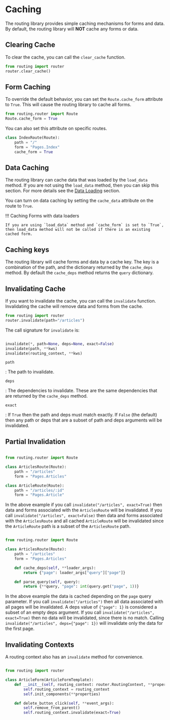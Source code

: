 # Caching

The routing library provides simple caching mechanisms for forms and data.
By default, the routing library will **NOT** cache any forms or data.

## Clearing Cache

To clear the cache, you can call the `clear_cache` function.

```python
from routing import router
router.clear_cache()
```

## Form Caching

To override the default behavior, you can set the `Route.cache_form` attribute to `True`. This will cause the routing library to cache all forms.

```python
from routing.router import Route
Route.cache_form = True
```

You can also set this attribute on specific routes.

```python
class IndexRoute(Route):
    path = "/"
    form = "Pages.Index"
    cache_form = True
```

## Data Caching

The routing library can cache data that was loaded by the `load_data` method. If you are not using the `load_data` method, then you can skip this section. For more details see the [Data Loading](/data-loading) section.

You can turn on data caching by setting the `cache_data` attribute on the route to `True`.

!!! Caching Forms with data loaders

    If you are using `load_data` method and `cache_form` is set to `True`, then load_data method will not be called if there is an existing cached form.
    
<!-- If you are using `STALE_WHILE_REVALIDATE` mode, we would recommend setting `cache_form` to `False` so that the `load_data` method is called with the data is stale. -->



<!-- ### No Cache

By default, the routes use the `NO_CACHE` mode, i.e. data will not be cached.

### Cache First

In `CACHE_FIRST` mode, the data will always be loaded from the cache if it is available.

### Network First

In `NETWORK_FIRST` mode, the data will always be loaded from the `load_data` when the user navigates to a route. However, if the `load_data` method raises an `AppOfflineError`, the data will be loaded from the cache. -->
<!-- 
### Stale While Revalidate

A more advanced mode is `STALE_WHILE_REVALIDATE`. In this mode, the data will be loaded from the cache, and then loaded in the background from the server, if the data is stale. If there is no data in the cache, then the form will not be instantiated until the `load_data` method returns a value.

```python
from routing.router import Route, STALE_WHILE_REVALIDATE

Route.cache_data = STALE_WHILE_REVALIDATE

```

Or you can set this attribute on specific routes.

```python
class IndexRoute(Route):
    path = "/"
    form = "Pages.Index"
    cache_data = STALE_WHILE_REVALIDATE
```

If you are using the `STALE_WHILE_REVALIDATE` mode, then you can customize the caching behavior by setting the `Route.stale_time` attribute. By default this is `0` seconds. i.e. the data is always considered stale when navigating to the route.

When the data is stale, the form will be instantiated with the stale data. The route's `load_data` method will be called in the background, and when the `load_data` method returns a value, the `routing_context` will be updated with the new data and raise the `"data_loaded"` event.

```python
from routing import router

class ArticlesForm(ArticlesFormTemplate):
    def __init__(self, routing_context: router.RoutingContext, **properties):
        self.init_components(**properties)
        self.routing_context = routing_context
        self.routing_context.add_event_handler("data_loaded", self.on_data_loaded)
        self.routing_context.raise_init_events()

    def on_data_loaded(self, **event_args):
        self.repeating_panel.items = self.routing_context.data

``` -->

## Caching keys

The routing library will cache forms and data by a cache key. The key is a combination of the path, and the dictionary returned by the `cache_deps` method. By default the `cache_deps` method returns the `query` dictionary.

## Invalidating Cache

If you want to invalidate the cache, you can call the `invalidate` function. Invalidating the cache will remove data and forms from the cache.

```python
from routing import router
router.invalidate(path="/articles")
```

The call signature for `invalidate` is:

```python

invalidate(*, path=None, deps=None, exact=False)
invalidate(path, **kws)
invalidate(routing_context, **kws)

```

`path`

: The path to invalidate.

`deps`

: The dependencies to invalidate. These are the same dependencies that are returned by the `cache_deps` method.

`exact`

: If `True` then the path and deps must match exactly. If `False` (the default) then any path or deps that are a subset of path and deps arguments will be invalidated.

## Partial Invalidation

```python

from routing.router import Route

class ArticlesRoute(Route):
    path = "/articles"
    form = "Pages.Articles"

class ArticleRoute(Route):
    path = "/articles/:id"
    form = "Pages.Article"

```

In the above example if you call `invalidate("/articles", exact=True)` then data and forms associated with the `ArticlesRoute` will be invalidated. If you call `invalidate("/articles", exact=False)` then data and forms associated with the `ArticlesRoute` and all cached `ArticleRoute` will be invalidated since the `ArticleRoute` path is a subset of the `ArticlesRoute` path.

```python

from routing.router import Route

class ArticlesRoute(Route):
    path = "/articles"
    form = "Pages.Articles"

    def cache_deps(self, **loader_args):
        return {"page": loader_args["query"]["page"]}

    def parse_query(self, query):
        return {**query, "page": int(query.get("page", 1))}

```

In the above example the data is cached depending on the `page` query parameter. If you call `invalidate("/articles")` then all data associated with all pages will be invalidated. A deps value of `{"page": 1}` is considered a subset of an empty deps argument. If you call `invalidate("/articles", exact=True)` then no data will be invalidated, since there is no match. Calling `invalidate("/articles", deps={"page": 1})` will invalidate only the data for the first page.

## Invalidating Contexts

A routing context also has an `invalidate` method for convenience.

```python

from routing import router

class ArticleForm(ArticleFormTemplate):
    def __init__(self, routing_context: router.RoutingContext, **properties):
        self.routing_context = routing_context
        self.init_components(**properties)

    def delete_button_click(self, **event_args):
        self.remove_from_parent()
        self.routing_context.invalidate(exact=True)

```
